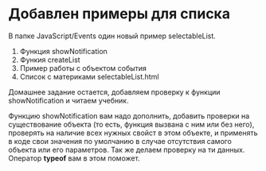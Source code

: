 <h1>Добавлен примеры для списка</h1>

В папке JavaScript/Events один новый пример selectableList.

<ol>
	<li>Функция showNotification</li>
	<li>Функия createList</li>
	<li>Пример работы с объектом события</li>
	<li>Список с материками selectableList.html</li>
</ol>

Домашнее задание остается, добавляем проверку к функции showNotification и читаем учебник.

Функцию showNotification вам надо дополнить, добавить проверки на существование объекта (то есть, функция вызвана с ним или без него), проверять на наличие всех нужных свойст в этом объекте, и применять в коде свои значения по умолчанию в случае отсутствия самого объекта или его параметров. Так же делаем проверку на ти данных. Оператор <b>typeof</b> вам в этом поможет.

